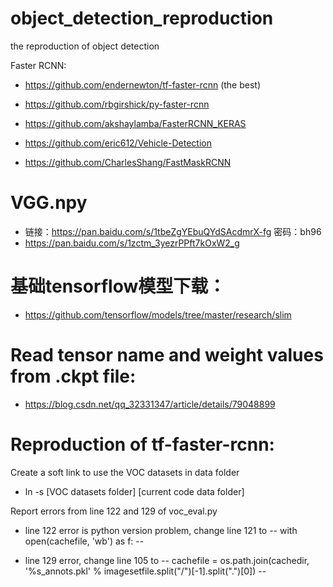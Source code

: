 # object_detection_reproduction
the reproduction of object detection

Faster RCNN: 
- https://github.com/endernewton/tf-faster-rcnn (the best)

- https://github.com/rbgirshick/py-faster-rcnn
- https://github.com/akshaylamba/FasterRCNN_KERAS
- https://github.com/eric612/Vehicle-Detection
- https://github.com/CharlesShang/FastMaskRCNN

# VGG.npy
- 链接：https://pan.baidu.com/s/1tbeZgYEbuQYdSAcdmrX-fg 密码：bh96
- https://pan.baidu.com/s/1zctm_3yezrPPft7kOxW2_g

# 基础tensorflow模型下载：
- https://github.com/tensorflow/models/tree/master/research/slim

# Read tensor name and weight values from .ckpt file:
- https://blog.csdn.net/qq_32331347/article/details/79048899

# Reproduction of tf-faster-rcnn:
Create a soft link to use the VOC datasets in data folder

- ln -s [VOC datasets folder] [current code data folder]

Report errors from line 122 and 129 of voc_eval.py

- line 122 error is python version problem, change line 121 to -- with open(cachefile, 'wb') as f: --

- line 129 error, change line 105 to -- cachefile = os.path.join(cachedir, '%s_annots.pkl' % imagesetfile.split("/")[-1].split(".")[0]) --
